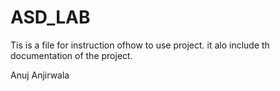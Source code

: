 # ASD_LAB

Tis is a file for instruction ofhow to use project.
it alo include th documentation of the project.

Anuj Anjirwala
